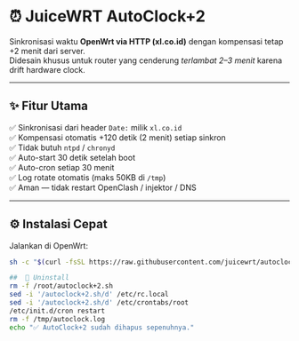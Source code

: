 # ⏰ JuiceWRT AutoClock+2

Sinkronisasi waktu **OpenWrt via HTTP (xl.co.id)** dengan kompensasi tetap +2 menit dari server.  
Didesain khusus untuk router yang cenderung *terlambat 2–3 menit* karena drift hardware clock.

---

## ✨ Fitur Utama
✅ Sinkronisasi dari header `Date:` milik `xl.co.id`  
✅ Kompensasi otomatis +120 detik (2 menit) setiap sinkron  
✅ Tidak butuh `ntpd` / `chronyd`  
✅ Auto-start 30 detik setelah boot  
✅ Auto-cron setiap 30 menit  
✅ Log rotate otomatis (maks 50KB di `/tmp`)  
✅ Aman — tidak restart OpenClash / injektor / DNS  

---

## ⚙️ Instalasi Cepat
Jalankan di OpenWrt:
```bash
sh -c "$(curl -fsSL https://raw.githubusercontent.com/juicewrt/autoclock-plus2/main/install.sh)"

##  🚧 Uninstall
rm -f /root/autoclock+2.sh
sed -i '/autoclock+2.sh/d' /etc/rc.local
sed -i '/autoclock+2.sh/d' /etc/crontabs/root
/etc/init.d/cron restart
rm -f /tmp/autoclock.log
echo "✅ AutoClock+2 sudah dihapus sepenuhnya."
